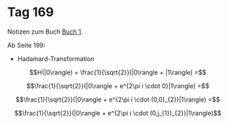 # Tag 169

Notizen zum Buch [Buch 1](../Buch1.md).

Ab Seite 199:
* Hadamard-Transformation
```math
H(|0\rangle) = \frac{1}{\sqrt{2}}(|0\rangle + |1\rangle) =
```
```math
\frac{1}{\sqrt{2}}(|0\rangle + e^{2\pi i \cdot 0}|1\rangle) =
```
```math
\frac{1}{\sqrt{2}}(|0\rangle + e^{2\pi i \cdot (0,0)_{2}}|1\rangle) =
```
```math
\frac{1}{\sqrt{2}}(|0\rangle + e^{2\pi i \cdot (0,j_{1})_{2}}|1\rangle)
```
